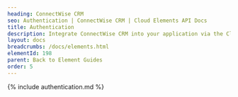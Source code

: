 ```yaml
---
heading: ConnectWise CRM
seo: Authentication | ConnectWise CRM | Cloud Elements API Docs
title: Authentication
description: Integrate ConnectWise CRM into your application via the Cloud Elements APIs.
layout: docs
breadcrumbs: /docs/elements.html
elementId: 198
parent: Back to Element Guides
order: 5
---
```


{% include authentication.md %}
